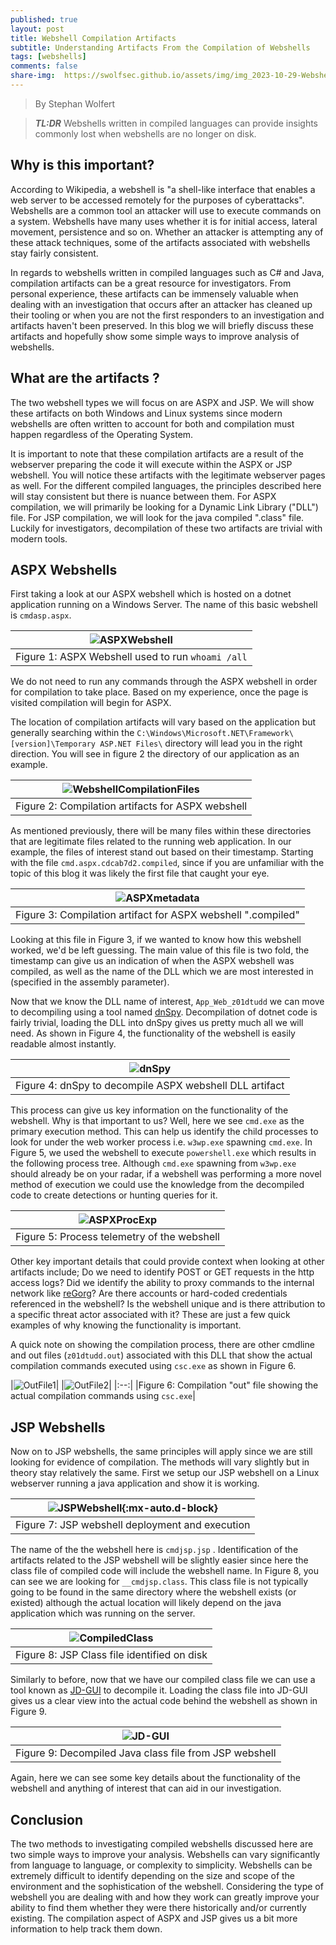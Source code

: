 ```yaml
---
published: true
layout: post
title: Webshell Compilation Artifacts
subtitle: Understanding Artifacts From the Compilation of Webshells
tags: [webshells]
comments: false
share-img:  https://swolfsec.github.io/assets/img/img_2023-10-29-Webshells/java.PNG
---
```

> By Stephan Wolfert

> **_TL:DR_** Webshells written in compiled languages can provide insights commonly lost when webshells are no longer on disk.

## Why is this important?

According to Wikipedia, a webshell is "a shell-like interface that enables a web server to be accessed remotely for the purposes of cyberattacks". Webshells are a common tool an attacker will use to execute commands on a system. Webshells have many uses whether it is for initial access, lateral movement, persistence and so on. Whether an attacker is attempting any of these attack techniques, some of the artifacts associated with webshells stay fairly consistent. 

In regards to webshells written in compiled languages such as C# and Java, compilation artifacts can be a great resource for investigators. From personal experience, these artifacts can be immensely valuable when dealing with an investigation that occurs after an attacker has cleaned up their tooling or when you are not the first responders to an investigation and artifacts haven't been preserved. In this blog we will briefly discuss these artifacts and hopefully show some simple ways to improve analysis of webshells.  

## What are the artifacts ?

The two webshell types we will focus on are ASPX and JSP. We will show these artifacts on both Windows and Linux systems since modern webshells are often written to account for both and compilation must happen regardless of the Operating System. 

It is important to note that these compilation artifacts are a result of the webserver preparing the code it will execute within the ASPX or JSP webshell. You will notice these artifacts with the legitimate webserver pages as well. For the different compiled languages, the principles described here will stay consistent but there is nuance between them. For ASPX compilation, we will primarily be looking for a Dynamic Link Library ("DLL") file. For JSP compilation, we will look for the java compiled ".class" file. Luckily for investigators, decompilation of these two artifacts are trivial with modern tools. 

## ASPX Webshells 
First taking a look at our ASPX webshell which is hosted on a dotnet application running on a Windows Server.  The name of this basic webshell is `cmdasp.aspx`. 

|![ASPXWebshell](https://swolfsec.github.io/assets/img/img_2023-10-29-Webshells/ASPXWebshell.PNG)|
|:--:|
|Figure 1: ASPX Webshell used to run `whoami /all`|

We do not need to run any commands through the ASPX webshell in order for compilation to take place. Based on my experience, once the page is visited compilation will begin for ASPX. 

The location of compilation artifacts will vary based on the application but generally searching within the `C:\Windows\Microsoft.NET\Framework\[version]\Temporary ASP.NET Files\` directory will lead you in the right direction.  You will see in figure 2 the directory of our application as an example. 

|![WebshellCompilationFiles](https://swolfsec.github.io/assets/img/img_2023-10-29-Webshells/WebshellCompilationFiles.PNG)|
|:--:|
|Figure 2: Compilation artifacts for ASPX webshell|

As mentioned previously, there will be many files within these directories that are legitimate files related to the running web application. In our example, the files of interest stand out based on their timestamp. Starting with the file `cmd.aspx.cdcab7d2.compiled`, since if you are unfamiliar with the topic of this blog it was likely the first file that caught your eye.

|![ASPXmetadata](https://swolfsec.github.io/assets/img/img_2023-10-29-Webshells/ASPXmetadata.PNG)|
|:--:|
|Figure 3: Compilation artifact for ASPX webshell ".compiled"|

Looking at this file in Figure 3, if we wanted to know how this webshell worked, we'd be left guessing. The main value of this file is two fold, the timestamp can give us an indication of when the ASPX webshell was compiled, as well as the name of the DLL which we are most interested in (specified in the assembly parameter). 

Now that we know the DLL name of interest, `App_Web_z01dtudd` we can move to decompiling using a tool named [dnSpy](https://github.com/dnSpy/dnSpy).  Decompilation of dotnet code is fairly trivial, loading the DLL into dnSpy gives us pretty much all we will need. As shown in Figure 4, the functionality of the webshell is easily readable almost instantly. 

|![dnSpy](https://swolfsec.github.io/assets/img/img_2023-10-29-Webshells/dnSpy.PNG)|
|:--:|
|Figure 4: dnSpy to decompile ASPX webshell DLL artifact|

This process can give us key information on the functionality of the webshell. Why is that important to us? Well, here we see `cmd.exe` as the primary execution method. This can help us identify the child processes to look for under the web worker process i.e. `w3wp.exe` spawning `cmd.exe`. In Figure 5, we used the webshell to execute `powershell.exe` which results in the following process tree. Although `cmd.exe` spawning from `w3wp.exe` should already be on your radar, if a webshell was performing a more novel method of execution we could use the knowledge from the decompiled code to create detections or hunting queries for it. 

|![ASPXProcExp](https://swolfsec.github.io/assets/img/img_2023-10-29-Webshells/ASPXProcExp.PNG)|
|:--:|
|Figure 5: Process telemetry of the webshell|

Other key important details that could provide context when looking at other artifacts include; Do we need to identify POST or GET requests in the http access logs? Did we identify the ability to proxy commands to the internal network like [reGorg](https://github.com/sensepost/reGeorg)? Are there accounts or hard-coded credentials referenced in the webshell? Is the webshell unique and is there attribution to a specific threat actor associated with it?  These are just a few quick examples of why knowing the functionality is important. 

A quick note on showing the compilation process, there are other cmdline and out files (`z01dtudd.out`) associated with this DLL that show the actual compilation commands executed using `csc.exe` as shown in Figure 6. 

|![OutFile1](https://swolfsec.github.io/assets/img/img_2023-10-29-Webshells/OutFile1.PNG)|
|![OutFile2](https://swolfsec.github.io/assets/img/img_2023-10-29-Webshells/OutFile2.PNG)|
|:--:|
|Figure 6: Compilation "out" file showing the actual compilation commands using `csc.exe`|

## JSP Webshells

Now on to JSP webshells, the same principles will apply since we are still looking for evidence of compilation. The methods will vary slightly but in theory stay relatively the same. First we setup our JSP webshell on a Linux webserver running a java application and show it is working. 

|![JSPWebshell](https://swolfsec.github.io/assets/img/img_2023-10-29-Webshells/JSPWebshell.PNG){:mx-auto.d-block}|
|:--:|
|Figure 7: JSP webshell deployment and execution|

The name of the the webshell here is `cmdjsp.jsp` . Identification of the artifacts related to the JSP webshell will be slightly easier since here the class file of compiled code will include the webshell name. In Figure 8, you can see we are looking for `__cmdjsp.class`. This class file is not typically going to be found in the same directory where the webshell exists (or existed) although the actual location will likely depend on the java application which was running on the server. 

|![CompiledClass](https://swolfsec.github.io/assets/img/img_2023-10-29-Webshells/CompiledClass.PNG)|
|:--:|
|Figure 8: JSP Class file identified on disk|

Similarly to before, now that we have our compiled class file we can use a tool known as [JD-GUI](http://java-decompiler.github.io/)  to decompile it. Loading the class file into JD-GUI gives us a clear view into the actual code behind the webshell as shown in Figure 9.

|![JD-GUI](https://swolfsec.github.io/assets/img/img_2023-10-29-Webshells/JD-GUI.PNG)|
|:--:|
|Figure 9: Decompiled Java class file from JSP webshell|

Again, here we can see some key details about the functionality of the webshell and anything of interest that can aid in our investigation. 


## Conclusion

The two methods to investigating compiled webshells discussed here are two simple ways to improve your analysis. Webshells can vary significantly from language to language, or complexity to simplicity. Webshells can be extremely difficult to identify depending on the size and scope of the environment and the sophistication of the webshell. Considering the type of webshell you are dealing with and how they work can greatly improve your ability to find them whether they were there historically and/or currently existing. The compilation aspect of ASPX and JSP gives us a bit more information to help track them down.  
